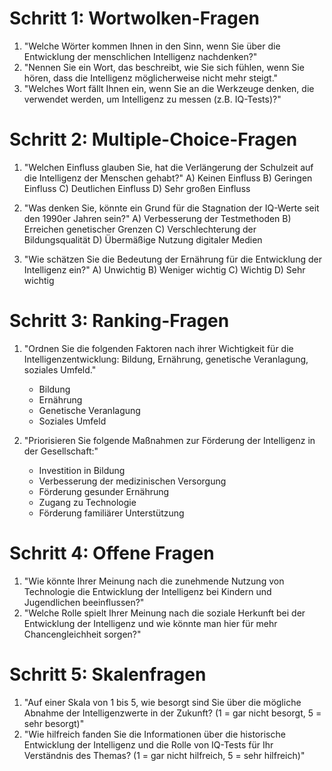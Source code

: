 # Schritt 1: Wortwolken-Fragen

1. "Welche Wörter kommen Ihnen in den Sinn, wenn Sie über die Entwicklung der menschlichen Intelligenz nachdenken?"
2. "Nennen Sie ein Wort, das beschreibt, wie Sie sich fühlen, wenn Sie hören, dass die Intelligenz möglicherweise nicht mehr steigt."
3. "Welches Wort fällt Ihnen ein, wenn Sie an die Werkzeuge denken, die verwendet werden, um Intelligenz zu messen (z.B. IQ-Tests)?"

# Schritt 2: Multiple-Choice-Fragen

1. "Welchen Einfluss glauben Sie, hat die Verlängerung der Schulzeit auf die Intelligenz der Menschen gehabt?"
   A) Keinen Einfluss
   B) Geringen Einfluss
   C) Deutlichen Einfluss
   D) Sehr großen Einfluss

2. "Was denken Sie, könnte ein Grund für die Stagnation der IQ-Werte seit den 1990er Jahren sein?"
   A) Verbesserung der Testmethoden
   B) Erreichen genetischer Grenzen
   C) Verschlechterung der Bildungsqualität
   D) Übermäßige Nutzung digitaler Medien

3. "Wie schätzen Sie die Bedeutung der Ernährung für die Entwicklung der Intelligenz ein?"
   A) Unwichtig
   B) Weniger wichtig
   C) Wichtig
   D) Sehr wichtig

# Schritt 3: Ranking-Fragen

1. "Ordnen Sie die folgenden Faktoren nach ihrer Wichtigkeit für die Intelligenzentwicklung: Bildung, Ernährung, genetische Veranlagung, soziales Umfeld."
   - Bildung
   - Ernährung
   - Genetische Veranlagung
   - Soziales Umfeld

2. "Priorisieren Sie folgende Maßnahmen zur Förderung der Intelligenz in der Gesellschaft:"
   - Investition in Bildung
   - Verbesserung der medizinischen Versorgung
   - Förderung gesunder Ernährung
   - Zugang zu Technologie
   - Förderung familiärer Unterstützung

# Schritt 4: Offene Fragen

1. "Wie könnte Ihrer Meinung nach die zunehmende Nutzung von Technologie die Entwicklung der Intelligenz bei Kindern und Jugendlichen beeinflussen?"
2. "Welche Rolle spielt Ihrer Meinung nach die soziale Herkunft bei der Entwicklung der Intelligenz und wie könnte man hier für mehr Chancengleichheit sorgen?"

# Schritt 5: Skalenfragen

1. "Auf einer Skala von 1 bis 5, wie besorgt sind Sie über die mögliche Abnahme der Intelligenzwerte in der Zukunft? (1 = gar nicht besorgt, 5 = sehr besorgt)"
2. "Wie hilfreich fanden Sie die Informationen über die historische Entwicklung der Intelligenz und die Rolle von IQ-Tests für Ihr Verständnis des Themas? (1 = gar nicht hilfreich, 5 = sehr hilfreich)"